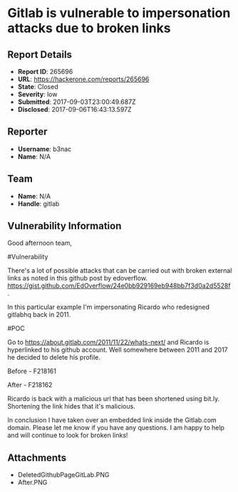 # Gitlab is vulnerable to impersonation attacks due to broken links

## Report Details
- **Report ID**: 265696
- **URL**: https://hackerone.com/reports/265696
- **State**: Closed
- **Severity**: low
- **Submitted**: 2017-09-03T23:00:49.687Z
- **Disclosed**: 2017-09-06T16:43:13.597Z

## Reporter
- **Username**: b3nac
- **Name**: N/A

## Team
- **Name**: N/A
- **Handle**: gitlab

## Vulnerability Information
Good afternoon team,

#Vulnerability

There's a lot of possible attacks that can be carried out with broken external links as noted in this github post by edoverflow. https://gist.github.com/EdOverflow/24e0bb929169eb948bb7f3d0a2d5528f.

In this particular example I'm impersonating Ricardo who redesigned gitlabhq back in 2011.

#POC

Go to https://about.gitlab.com/2011/11/22/whats-next/ and Ricardo is hyperlinked to his github account. Well somewhere between 2011 and 2017 he decided to delete his profile. 

Before - F218161

After - F218162

Ricardo is back with a malicious url that has been shortened using bit.ly. Shortening the link hides that it's malicious. 

In conclusion I have taken over an embedded link inside the Gitlab.com domain. Please let me know if you have any questions. I am happy to help and will continue to look for broken links!

## Attachments
- DeletedGithubPageGitLab.PNG
- After.PNG

